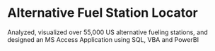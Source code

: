 # Alternative Fuel Station Locator
Analyzed, visualized over 55,000 US alternative fueling stations, and designed an MS Access Application using SQL, VBA and PowerBI
